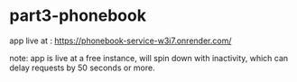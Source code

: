 # part3-phonebook

app live at : https://phonebook-service-w3i7.onrender.com/

note: app is live at a free instance, will spin down with inactivity, which can delay requests by 50 seconds or more.